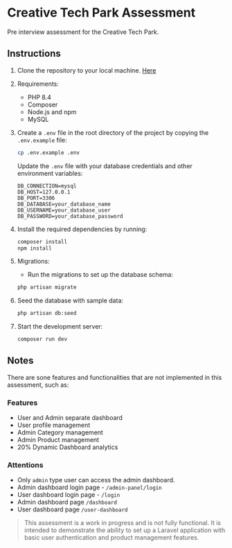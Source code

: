 # Creative Tech Park Assessment

Pre interview assessment for the Creative Tech Park.

## Instructions

1. Clone the repository to your local machine. [Here](https://github.com/hozaifa4you/creative-tech-park-assessment)

2. Requirements:

   -  PHP 8.4
   -  Composer
   -  Node.js and npm
   -  MySQL

3. Create a `.env` file in the root directory of the project by copying the `.env.example` file:

   ```bash
   cp .env.example .env
   ```

   Update the `.env` file with your database credentials and other environment variables:

   ```env
   DB_CONNECTION=mysql
   DB_HOST=127.0.0.1
   DB_PORT=3306
   DB_DATABASE=your_database_name
   DB_USERNAME=your_database_user
   DB_PASSWORD=your_database_password
   ```

4. Install the required dependencies by running:

   ```bash
   composer install
   npm install
   ```

5. Migrations:

   -  Run the migrations to set up the database schema:

   ```bash
   php artisan migrate
   ```

6. Seed the database with sample data:

   ```bash
   php artisan db:seed
   ```

7. Start the development server:

   ```bash
   composer run dev
   ```

## Notes

There are sone features and functionalities that are not implemented in this assessment, such as:

### Features

-  User and Admin separate dashboard
-  User profile management
-  Admin Category management
-  Admin Product management
-  20% Dynamic Dashboard analytics

### Attentions

-  Only `admin` type user can access the admin dashboard.
-  Admin dashboard login page - `/admin-panel/login`
-  User dashboard login page - `/login`
-  Admin dashboard page `/dashboard`
-  User dashboard page `/user-dashboard`

> This assessment is a work in progress and is not fully functional. It is intended to demonstrate the ability to set up a Laravel application with basic user authentication and product management features.
